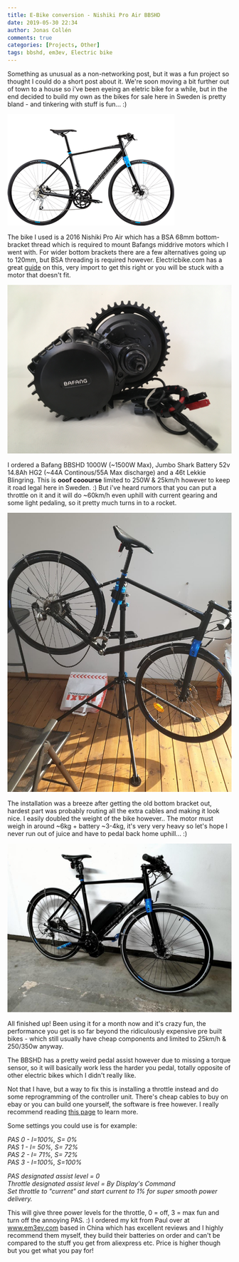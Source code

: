 ```yaml
---
title: E-Bike conversion - Nishiki Pro Air BBSHD
date: 2019-05-30 22:34
author: Jonas Collén
comments: true
categories: [Projects, Other]
tags: bbshd, em3ev, Electric bike
---
```

Something as unusual as a non-networking post, but it was a fun project so thought I could do a short post about it. We're soon moving a bit further out of town to a house so i've been eyeing an eletric bike for a while, but in the end decided to build my own as the bikes for sale here in Sweden is pretty bland - and tinkering with stuff is fun... :)

![](/assets/images/2019/05/Pro-Air-Herr-3396.png)

The bike I used is a 2016 Nishiki Pro Air which has a BSA 68mm bottom-bracket thread which is required to mount Bafangs middrive motors which I went with. For wider bottom brackets there are a few alternatives going up to 120mm, but BSA threading is required however. Electricbike.com has a great [guide](https://electricbike.com/forum/forum/knowledge-base/motors-and-kits/bbshd/10736-how-to-order-the-right-bbsxx-kit) on this, very import to get this right or you will be stuck with a motor that doesn't fit.

![](/assets/images/2019/05/IMG_3825.jpg)

I ordered a Bafang BBSHD 1000W (~1500W Max), Jumbo Shark Battery 52v 14.8Ah HG2 (~44A Continous/55A Max discharge) and a 46t Lekkie Blingring. This is **ooof cooourse** limited to 250W & 25km/h however to keep it road legal here in Sweden. :) But i've heard rumors that you can put a throttle on it and it will do ~60km/h even uphill with current gearing and some light pedaling, so it pretty much turns in to a rocket.

![](/assets/images/2019/05/58463123_2017575868552001_7226363293919608832_n.jpg)

The installation was a breeze after getting the old bottom bracket out, hardest part was probably routing all the extra cables and making it look nice. I easily doubled the weight of the bike however.. The motor must weigh in around ~6kg + battery ~3-4kg, it's very very heavy so let's hope I never run out of juice and have to pedal back home uphill... :)

![](/assets/images/2019/05/q904u487o5131.jpg)

All finished up! Been using it for a month now and it's crazy fun, the performance you get is so far beyond the ridiculously expensive pre built bikes - which still usually have cheap components and limited to 25km/h & 250/350w anyway.

The BBSHD has a pretty weird pedal assist however due to missing a torque sensor, so it will basically work less the harder you pedal, totally opposite of other electric bikes which I didn't really like.

Not that I have, but a way to fix this is installing a throttle instead and do some reprogramming of the controller unit. There's cheap cables to buy on ebay or you can build one yourself, the software is free however. I really recommend reading [this page](https://electricbike-blog.com/2015/06/26/a-hackers-guide-to-programming-the-bbs02/) to learn more.

Some settings you could use is for example:

_PAS 0 - I=100%, S= 0%  
PAS 1 - I= 50%, S= 72%  
PAS 2 - I= 71%, S= 72%  
PAS 3 - I=100%, S=100%_

_PAS designated assist level = 0  
Throttle designated assist level = By Display's Command  
Set throttle to "current" and start current to 1% for super smooth power delivery._

This will give three power levels for the throttle, 0 = off, 3 = max fun and turn off the annoying PAS. :) I ordered my kit from Paul over at www.em3ev.com based in China which has excellent reviews and I highly recommend them myself, they build their batteries on order and can't be compared to the stuff you get from aliexpress etc. Price is higher though but you get what you pay for!